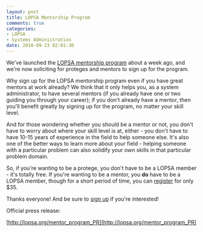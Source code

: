 ```yaml
---
layout: post
title: LOPSA Mentorship Program
comments: true
categories:
- LOPSA
- Systems Administration
date: 2010-09-23 02:01:30
---
```


We've launched the [LOPSA mentorship program][1] about a week ago, and we're
now soliciting for proteges and mentors to sign up for the program.

Why sign up for the LOPSA mentorship program even if you have great mentors
at work already?  We think that it only helps you, as a system administrator,
to have several mentors (if you already have one or two guiding you through
your career); if you don't already have a mentor, then you'll benefit greatly
by signing up for the program, no matter your skill level.

And for those wondering whether you should be a mentor or not, you don't
have to worry about where your skill level is at, either - you don't have to
have 10-15 years of experience in the field to help someone else.  It's also
one of the better ways to learn more about your field - helping someone with
a particular problem can also solidify your own skills in that particular
problem domain.

So, if you're wanting to be a protege, you don't have to be a LOPSA member -
it's totally free.  If you're wanting to be a mentor, you **do** have to be
a LOPSA member, though for a short period of time, you can [register][2] for
only $35.

Thanks everyone!  And be sure to [sign up][1] if you're interested!

Official press release:

[http://lopsa.org/mentor_program_PR](http://lopsa.org/mentor_program_PR)

[1]: http://lopsa.org/mentor
[2]: http://lopsa.org/register
